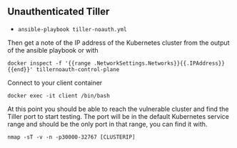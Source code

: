 ## Unauthenticated Tiller


- `ansible-playbook tiller-noauth.yml`

Then get a note of the IP address of the Kubernetes cluster from the output of the ansible playbook or with 

```
docker inspect -f '{{range .NetworkSettings.Networks}}{{.IPAddress}}{{end}}' tillernoauth-control-plane
```

Connect to your client container

```
docker exec -it client /bin/bash
```

At this point you should be able to reach the vulnerable cluster and find the Tiller port to start testing.  The port will be in the default Kubernetes service range and should be the only port in that range, you can find it with.

```
nmap -sT -v -n -p30000-32767 [CLUSTERIP]
```
